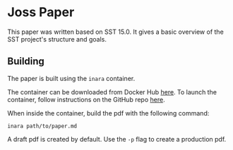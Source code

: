 # Joss Paper

This paper was written based on SST 15.0. It gives a basic overview of the SST project's structure and goals.

## Building

The paper is built using the `inara` container.

The container can be downloaded from Docker Hub [here](https://hub.docker.com/r/openjournals/inara).
To launch the container, follow instructions on the GitHub repo [here](https://github.com/openjournals/inara).

When inside the container, build the pdf with the following command:

```
inara path/to/paper.md
```

A draft pdf is created by default. Use the `-p` flag to create a production pdf.
